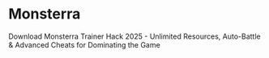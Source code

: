 # Monsterra
Download Monsterra Trainer Hack 2025 - Unlimited Resources, Auto-Battle &amp; Advanced Cheats for Dominating the Game
